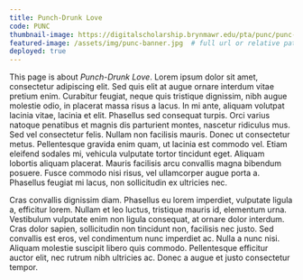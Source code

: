 ```yaml
---
title: Punch-Drunk Love
code: PUNC
thumbnail-image: https://digitalscholarship.brynmawr.edu/pta/punc/punc-12723/tiles/full/1920,1080/0/default.jpg # full url or relative path to the image for the card on the home page
featured-image: /assets/img/punc-banner.jpg  # full url or relative path to the image for the top of the film page
deployed: true
---
```


This page is about *Punch-Drunk Love*. Lorem ipsum dolor sit amet, consectetur adipiscing elit. Sed quis elit at augue ornare interdum vitae pretium enim. Curabitur feugiat, neque quis tristique dignissim, nibh augue molestie odio, in placerat massa risus a lacus. In mi ante, aliquam volutpat lacinia vitae, lacinia et elit. Phasellus sed consequat turpis. Orci varius natoque penatibus et magnis dis parturient montes, nascetur ridiculus mus. Sed vel consectetur felis. Nullam non facilisis mauris. Donec ut consectetur metus. Pellentesque gravida enim quam, ut lacinia est commodo vel. Etiam eleifend sodales mi, vehicula vulputate tortor tincidunt eget. Aliquam lobortis aliquam placerat. Mauris facilisis arcu convallis magna bibendum posuere. Fusce commodo nisi risus, vel ullamcorper augue porta a. Phasellus feugiat mi lacus, non sollicitudin ex ultricies nec.

Cras convallis dignissim diam. Phasellus eu lorem imperdiet, vulputate ligula a, efficitur lorem. Nullam et leo luctus, tristique mauris id, elementum urna. Vestibulum vulputate enim non ligula consequat, at ornare dolor interdum. Cras dolor sapien, sollicitudin non tincidunt non, facilisis nec justo. Sed convallis est eros, vel condimentum nunc imperdiet ac. Nulla a nunc nisi. Aliquam molestie suscipit libero quis commodo. Pellentesque efficitur auctor elit, nec rutrum nibh ultricies ac. Donec a augue et justo consectetur tempor.